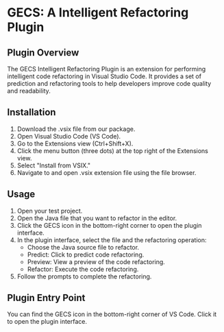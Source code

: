 # GECS: A Intelligent Refactoring Plugin

## Plugin Overview

The GECS Intelligent Refactoring Plugin is an extension for performing intelligent code refactoring in Visual Studio Code. It provides a set of prediction and refactoring tools to help developers improve code quality and readability.

## Installation

1. Download the .vsix file from our package.
2. Open Visual Studio Code (VS Code).
3. Go to the Extensions view (Ctrl+Shift+X).
4. Click the menu button (three dots) at the top right of the Extensions view.
5. Select "Install from VSIX."
6. Navigate to and open .vsix extension file using the file browser.

## Usage

1. Open your test project.
2. Open the Java file that you want to refactor in the editor.
3. Click the GECS icon in the bottom-right corner to open the plugin interface.
4. In the plugin interface, select the file and the refactoring operation:
   - Choose the Java source file to refactor.
   - Predict: Click to predict code refactoring.
   - Preview: View a preview of the code refactoring.
   - Refactor: Execute the code refactoring.
5. Follow the prompts to complete the refactoring.

## Plugin Entry Point

You can find the GECS icon in the bottom-right corner of VS Code. Click it to open the plugin interface.